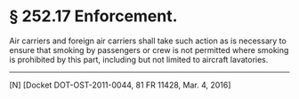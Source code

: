 # § 252.17   Enforcement.

Air carriers and foreign air carriers shall take such action as is necessary to ensure that smoking by passengers or crew is not permitted where smoking is prohibited by this part, including but not limited to aircraft lavatories.



---

[N] [Docket DOT-OST-2011-0044, 81 FR 11428, Mar. 4, 2016]




